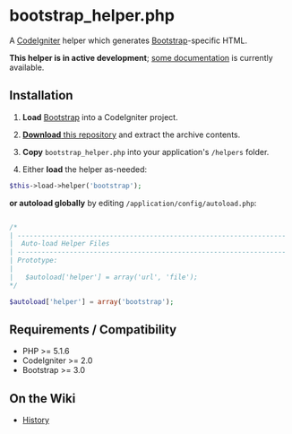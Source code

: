 bootstrap_helper.php
=============

A [CodeIgniter](http://www.codeigniter.com/) helper which generates [Bootstrap](http://getbootstrap.com/)-specific HTML.


**This helper is in active development**; [some documentation](https://github.com/gbrock/bootstrap_helper.php/wiki/History) is currently available.


## Installation

1. **Load** [Bootstrap](http://getbootstrap.com/getting-started/) into a CodeIgniter project.

1. [**Download** this repository](https://github.com/gp-greg/bootstrap_helper.php/archive/master.zip) and extract the archive contents.

1. **Copy** `bootstrap_helper.php` into your application's `/helpers` folder.

1. Either **load** the helper as-needed:

  ```php
  $this->load->helper('bootstrap');
  ```

  **or autoload globally** by editing `/application/config/autoload.php`:

  ```php

/*
| -------------------------------------------------------------------
|  Auto-load Helper Files
| -------------------------------------------------------------------
| Prototype:
|
|	$autoload['helper'] = array('url', 'file');
*/

$autoload['helper'] = array('bootstrap');
```

## Requirements / Compatibility

* PHP >= 5.1.6
* CodeIgniter >= 2.0
* Bootstrap >= 3.0

## On the Wiki
* [History](https://github.com/gbrock/bootstrap_helper.php/wiki/History)
